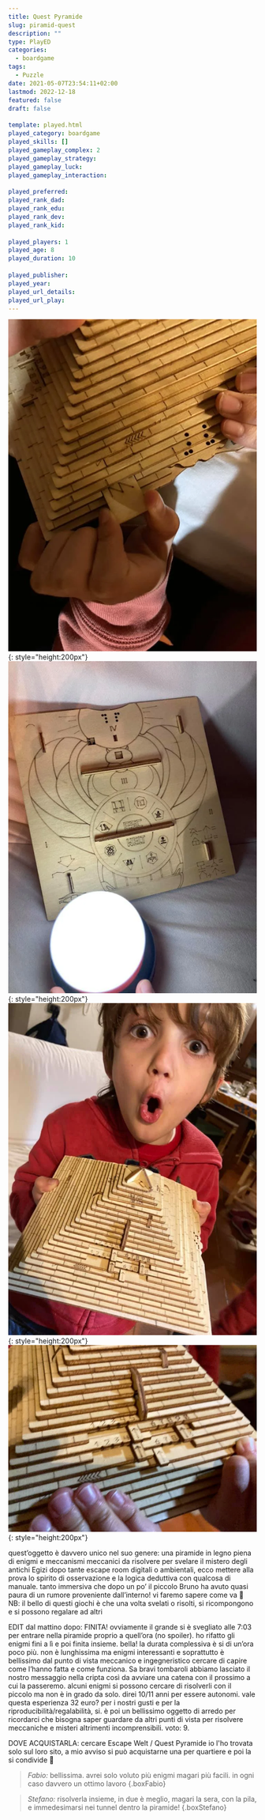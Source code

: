 ```yaml
---
title: Quest Pyramide
slug: piramid-quest
description: ""
type: PlayED
categories:
  - boardgame
tags:
  - Puzzle
date: 2021-05-07T23:54:11+02:00
lastmod: 2022-12-18
featured: false
draft: false

template: played.html
played_category: boardgame
played_skills: []
played_gameplay_complex: 2
played_gameplay_strategy:
played_gameplay_luck:
played_gameplay_interaction:

played_preferred:
played_rank_dad: 
played_rank_edu: 
played_rank_dev: 
played_rank_kid: 

played_players: 1
played_age: 8
played_duration: 10

played_publisher: 
played_year: 
played_url_details: 
played_url_play: 
---
```


![](img/pyramidquest_1.webp){: style="height:200px"}
![](img/pyramidquest_2.webp){: style="height:200px"}
![](img/pyramidquest_3.webp){: style="height:200px"}
![](img/pyramidquest_4.webp){: style="height:200px"}

quest’oggetto è davvero unico nel suo genere: una piramide in legno piena di enigmi e meccanismi meccanici da risolvere per svelare il mistero degli antichi Egizi
dopo tante escape room digitali o ambientali, ecco mettere alla prova lo spirito di osservazione e la logica deduttiva con qualcosa di manuale. 
tanto immersiva che dopo un po’ il piccolo Bruno ha avuto quasi paura di un rumore proveniente dall’interno!
vi faremo sapere come va 🙂
NB: il bello di questi giochi è che una volta svelati o risolti, si ricompongono e si possono regalare ad altri

EDIT dal mattino dopo:
FINITA! ovviamente il grande si è svegliato alle 7:03 per entrare nella piramide proprio a quell’ora (no spoiler). ho rifatto gli enigmi fini a lì e poi finita insieme. bella! la durata complessiva è si di un’ora poco più. non è lunghissima ma enigmi interessanti e soprattutto è bellissimo dal punto di vista meccanico e ingegneristico cercare di capire come l’hanno fatta e come funziona. Sa bravi tombaroli abbiamo lasciato il nostro messaggio nella cripta così da avviare una catena con il prossimo a cui la passeremo. 
alcuni enigmi si possono cercare di risolverli con il piccolo ma non è in grado da solo. direi 10/11 anni per essere autonomi. vale questa esperienza 32 euro? per i nostri gusti e per la riproducibilità/regalabilità, si. è poi un bellissimo oggetto di arredo per ricordarci che bisogna saper guardare da altri punti di vista per risolvere meccaniche e misteri altrimenti incomprensibili. voto: 9. 

DOVE ACQUISTARLA: cercare Escape Welt / Quest Pyramide io l'ho trovata solo sul loro sito, a mio avviso si può acquistarne una per quartiere e poi la si condivide 🙂

> *Fabio:* bellissima. avrei solo voluto più enigmi magari più facili. in ogni caso davvero un ottimo lavoro
{.boxFabio}

> *Stefano:* risolverla insieme, in due è meglio, magari la sera, con la pila, e immedesimarsi nei tunnel dentro la piramide!
{.boxStefano}
